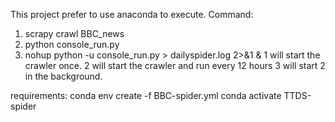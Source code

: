 This project prefer to use anaconda to execute.
Command:
  1. scrapy crawl BBC_news
  2. python console_run.py
  3. nohup python -u console_run.py > dailyspider.log 2>&1 &
1 will start the crawler once.
2 will start the crawler and run every 12 hours
3 will start 2 in the background.

requirements:
conda env create -f BBC-spider.yml
conda activate TTDS-spider  
